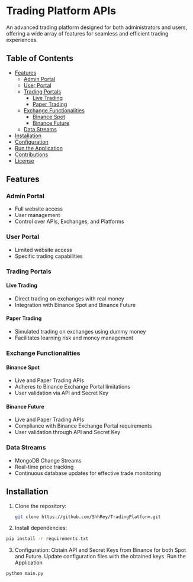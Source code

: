 # Trading Platform APIs
An advanced trading platform designed for both administrators and users, offering a wide array of features for seamless and efficient trading experiences.

## Table of Contents
- [Features](#features)
  - [Admin Portal](#admin-portal)
  - [User Portal](#user-portal)
  - [Trading Portals](#trading-portals)
    - [Live Trading](#live-trading)
    - [Paper Trading](#paper-trading)
  - [Exchange Functionalities](#exchange-functionalities)
    - [Binance Spot](#binance-spot)
    - [Binance Future](#binance-future)
  - [Data Streams](#data-streams)
- [Installation](#installation)
- [Configuration](#configuration)
- [Run the Application](#run-the-application)
- [Contributions](#contributions)
- [License](#license)


## Features

### Admin Portal
- Full website access
- User management
- Control over APIs, Exchanges, and Platforms

### User Portal
- Limited website access
- Specific trading capabilities



### Trading Portals

#### Live Trading
- Direct trading on exchanges with real money
- Integration with Binance Spot and Binance Future

#### Paper Trading
- Simulated trading on exchanges using dummy money
- Facilitates learning risk and money management



### Exchange Functionalities

#### Binance Spot
- Live and Paper Trading APIs
- Adheres to Binance Exchange Portal limitations
- User validation via API and Secret Key

#### Binance Future
- Live and Paper Trading APIs
- Compliance with Binance Exchange Portal requirements
- User validation through API and Secret Key

### Data Streams
- MongoDB Change Streams
- Real-time price tracking
- Continuous database updates for effective trade monitoring



## Installation
1. Clone the repository:
   ```bash
   git clone https://github.com/ShhRey/TradingPlatform.git
   
2. Install dependencies:
```bash
pip install -r requirements.txt
```

3. Configuration:
Obtain API and Secret Keys from Binance for both Spot and Future.
Update configuration files with the obtained keys.
Run the Application
```bash
python main.py
```

